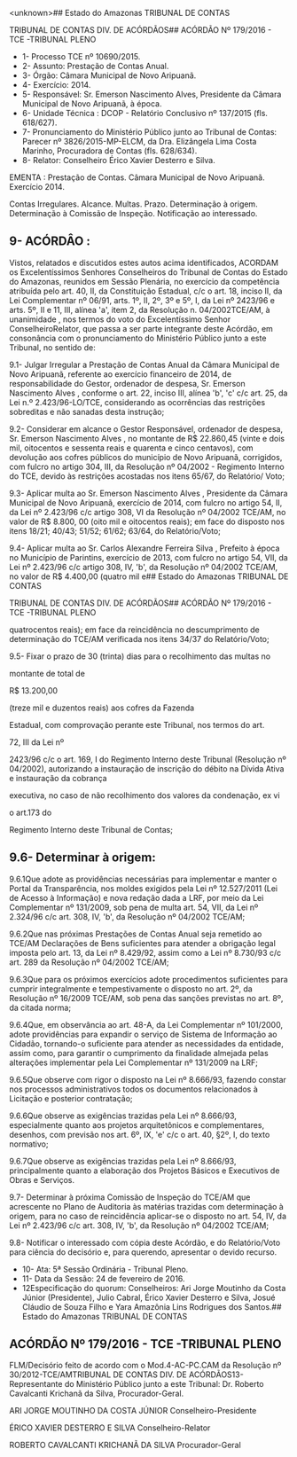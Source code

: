 &lt;unknown&gt;## Estado do Amazonas TRIBUNAL DE CONTAS

TRIBUNAL DE CONTAS DIV. DE ACÓRDÃOS## ACÓRDÃO Nº 179/2016 - TCE -TRIBUNAL PLENO

- 1- Processo TCE nº 10690/2015.
- 2- Assunto: Prestação de Contas Anual.
- 3- Órgão: Câmara Municipal de Novo Aripuanã.
- 4- Exercício: 2014.
- 5- Responsável: Sr. Emerson Nascimento Alves, Presidente da Câmara Municipal de Novo Aripuanã, à época.
- 6- Unidade Técnica : DCOP - Relatório Conclusivo nº 137/2015 (fls. 618/627).
- 7-  Pronunciamento  do  Ministério  Público  junto  ao  Tribunal  de  Contas: Parecer  nº 3826/2015-MP-ELCM, da Dra. Elizângela Lima Costa Marinho, Procuradora de Contas (fls. 628/634).
- 8- Relator: Conselheiro Érico Xavier Desterro e Silva.

EMENTA : Prestação de Contas. Câmara Municipal de Novo Aripuanã. Exercício 2014.

Contas Irregulares. Alcance. Multas. Prazo. Determinação à origem. Determinação à Comissão de Inspeção. Notificação ao interessado.

## 9- ACÓRDÂO :

Vistos, relatados e  discutidos estes autos acima identificados, ACORDAM os Excelentíssimos Senhores Conselheiros do Tribunal de Contas do Estado do Amazonas, reunidos  em  Sessão  Plenária,  no  exercício  da  competência  atribuída  pelo  art.  40,  II,  da Constituição Estadual, c/c o art. 18, inciso II, da Lei Complementar nº 06/91, arts. 1º, II, 2º, 3º e 5º, I, da Lei nº 2423/96 e arts. 5º, II e 11, III, alínea 'a', item 2, da Resolução n. 04/2002TCE/AM, à  unanimidade , nos  termos  do  voto  do  Excelentíssimo  Senhor  ConselheiroRelator,  que  passa  a  ser  parte integrante  deste Acórdão, em  consonância com  o pronunciamento do Ministério Público junto a este Tribunal, no sentido de:

9.1-  Julgar Irregular a  Prestação  de  Contas  Anual  da  Câmara  Municipal  de Novo Aripuanã, referente ao exercício financeiro de 2014, de responsabilidade do  Gestor, ordenador  de  despesa, Sr.  Emerson  Nascimento  Alves ,  conforme  o  art.  22,  inciso  III, alínea  'b',  'c'  c/c  art.  25,  da  Lei  n.º  2.423/96-LO/TCE,  considerando  as  ocorrências  das restrições sobreditas e não sanadas desta instrução;

9.2- Considerar em alcance o Gestor Responsável, ordenador de despesa, Sr. Emerson Nascimento Alves ,  no montante de R$ 22.860,45 (vinte  e  dois  mil,  oitocentos  e sessenta  reais  e  quarenta  e  cinco  centavos),  com  devolução  aos  cofres  públicos  do município  de  Novo  Aripuanã,  corrigidos,  com  fulcro  no  artigo  304,  III,  da  Resolução  nº 04/2002 - Regimento  Interno do TCE, devido às restrições acostadas nos itens 65/67, do Relatório/ Voto;

9.3- Aplicar multa ao Sr. Emerson Nascimento Alves , Presidente da Câmara Municipal de Novo Aripuanã, exercício de 2014, com fulcro no artigo 54, II, da Lei nº 2.423/96 c/c artigo 308, VI da Resolução nº 04/2002 TCE/AM, no valor de R$ 8.800, 00 (oito mil e oitocentos  reais);  em  face  do  disposto  nos  itens  18/21;  40/43;  51/52;  61/62;  63/64,  do Relatório/Voto;

9.4- Aplicar multa ao Sr. Carlos Alexandre Ferreira Silva , Prefeito à época no Município de Parintins, exercício de 2013, com fulcro no artigo 54, VII, da Lei nº 2.423/96 c/c artigo 308, IV, 'b', da Resolução nº 04/2002 TCE/AM, no valor de R$ 4.400,00 (quatro mil e## Estado do Amazonas TRIBUNAL DE CONTAS

TRIBUNAL DE CONTAS DIV. DE ACÓRDÃOS## ACÓRDÃO Nº 179/2016 - TCE -TRIBUNAL PLENO

quatrocentos  reais);  em  face  da  reincidência  no  descumprimento  de  determinação  do TCE/AM verificada nos itens 34/37 do Relatório/Voto;

9.5-  Fixar  o  prazo  de  30  (trinta)  dias para  o  recolhimento  das  multas  no

montante  de  total  de

R$  13.200,00

(treze  mil  e  duzentos  reais)  aos  cofres  da  Fazenda

Estadual,  com  comprovação  perante  este  Tribunal,  nos  termos  do  art.

72,  III  da  Lei  nº

2423/96  c/c  o  art.  169,  I  do  Regimento  Interno  deste  Tribunal  (Resolução  nº  04/2002), autorizando a instauração de inscrição do débito na Dívida Ativa e instauração da cobrança

executiva,  no  caso  de  não  recolhimento  dos  valores  da  condenação, ex  vi

o  art.173  do

Regimento Interno deste Tribunal de Contas;

## 9.6- Determinar à origem:

9.6.1Que adote as providências necessárias para implementar e manter o Portal  da  Transparência,  nos  moldes  exigidos  pela  Lei  nº  12.527/2011  (Lei  de  Acesso  à Informação) e nova redação dada a LRF, por meio da Lei Complementar nº 131/2009, sob pena de multa art. 54, VII, da Lei nº 2.324/96 c/c art. 308, IV, 'b', da Resolução nº 04/2002 TCE/AM;

9.6.2Que  nas  próximas  Prestações  de  Contas  Anual  seja  remetido  ao TCE/AM Declarações de Bens suficientes para atender a obrigação legal imposta pelo art. 13, da Lei nº 8.429/92, assim como a Lei nº 8.730/93 c/c art. 289 da Resolução nº 04/2002 TCE/AM;

9.6.3Que  para  os  próximos  exercícios  adote  procedimentos  suficientes para  cumprir  integralmente  e  tempestivamente  o  disposto  no  art.  2º,  da  Resolução  nº 16/2009 TCE/AM, sob pena das sanções previstas no art. 8º, da citada norma;

9.6.4Que,  em  observância  ao  art. 48-A, da Lei Complementar  nº 101/2000, adote providências para expandir o serviço de Sistema de Informação ao Cidadão, tornando-o suficiente para atender as necessidades da entidade, assim como, para garantir o cumprimento da finalidade almejada pelas alterações implementar pela Lei Complementar nº 131/2009 na LRF;

9.6.5Que  observe  com  rigor  o  disposto  na  Lei  nº  8.666/93,  fazendo constar  nos  processos  administrativos  todos  os  documentos  relacionados  à  Licitação  e posterior contratação;

9.6.6Que observe as exigências trazidas pela Lei nº 8.666/93, especialmente  quanto  aos  projetos  arquitetônicos e  complementares,  desenhos,  com previsão nos art. 6º, IX, 'e' c/c o art. 40, §2º, I, do texto normativo;

9.6.7Que observe as exigências trazidas pela Lei nº 8.666/93, principalmente quanto a elaboração dos Projetos Básicos e Executivos de Obras e Serviços.

9.7- Determinar à  próxima Comissão de Inspeção do TCE/AM  que acrescente no Plano de  Auditoria às matérias trazidas com determinação à  origem, para no caso de reincidência aplicar-se o disposto no art. 54, IV, da Lei nº 2.423/96 c/c art. 308, IV, 'b', da Resolução nº 04/2002 TCE/AM;

9.8- Notificar o interessado com cópia deste Acórdão, e do Relatório/Voto para ciência do decisório e, para querendo, apresentar o devido recurso.

- 10- Ata: 5ª Sessão Ordinária - Tribunal Pleno.
- 11- Data da Sessão: 24 de fevereiro de 2016.
- 12Especificação  do  quorum: Conselheiros: Ari Jorge Moutinho  da  Costa  Júnior (Presidente),  Julio  Cabral,  Érico  Xavier  Desterro  e Silva,  Josué  Cláudio  de  Souza  Filho  e Yara Amazônia Lins Rodrigues dos Santos.## Estado do Amazonas TRIBUNAL DE CONTAS

## ACÓRDÃO Nº 179/2016 - TCE -TRIBUNAL PLENO

FLM/Decisório feito de acordo com o Mod.4-AC-PC.CAM da Resolução nº 30/2012-TCE/AMTRIBUNAL DE CONTAS DIV. DE ACÓRDÃOS13- Representante do Ministério Público junto a este Tribunal: Dr. Roberto Cavalcanti Krichanã da Silva, Procurador-Geral.

ARI JORGE MOUTINHO DA COSTA JÚNIOR Conselheiro-Presidente

ÉRICO XAVIER DESTERRO E SILVA Conselheiro-Relator

ROBERTO CAVALCANTI KRICHANÃ DA SILVA Procurador-Geral